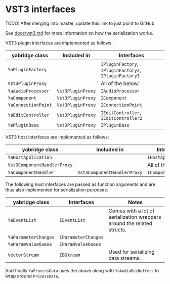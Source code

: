 # VST3 interfaces

TODO: After merging into master, update this link to just point to GitHub

See [docs/vst3.md](../../../../docs/vst3.md) for more information on how the
serialization works.

VST3 plugin interfaces are implemented as follows:

| yabridge class      | Included in       | Interfaces                                             |
| ------------------- | ----------------- | ------------------------------------------------------ |
| `YaPluginFactory`   |                   | `IPluginFactory`, `IPluginFactory2`, `IPluginFactory3` |
| `Vst3PluginProxy`   |                   | All of the below:                                      |
| `YaAudioProcessor`  | `Vst3PluginProxy` | `IAudioProcessor`                                      |
| `YaComponent`       | `Vst3PluginProxy` | `IComponent`                                           |
| `YaConnectionPoint` | `Vst3PluginProxy` | `IConnectionPoint`                                     |
| `YaEditController`  | `Vst3PluginProxy` | `IEditController`, `IEditController2`                  |
| `YaPluginBase`      | `Vst3PluginProxy` | `IPluginBase`                                          |

VST3 host interfaces are implemented as follows:

| yabridge class              | Included in                 | Interfaces          |
| --------------------------- | --------------------------- | ------------------- |
| `YaHostApplication`         |                             | `IHostApplication`  |
| `Vst3ComponentHandlerProxy` |                             | All of the below:   |
| `YaComponentHandler`        | `Vst3ComponentHandlerProxy` | `IComponentHandler` |

The following host interfaces are passed as function arguments and are thus also
implemented for serialization purposes:

| yabridge class       | Interfaces          | Notes                                                                  |
| -------------------- | ------------------- | ---------------------------------------------------------------------- |
| `YaEventList`        | `IEventList`        | Comes with a lot of serialization wrappers around the related structs. |
| `YaParameterChanges` | `IParameterChanges` |                                                                        |
| `YaParamValueQueue`  | `IParamValueQueue`  |                                                                        |
| `VectorStream`       | `IBStream`          | Used for serializing data streams.                                     |

And finally `YaProcessData` uses the above along with `YaAudioBusBuffers` to
wrap around `ProcessData`.

